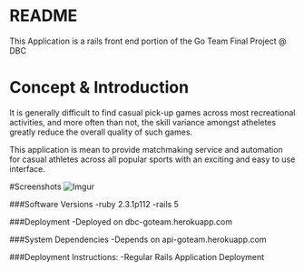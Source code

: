 # README

This Application is a rails front end portion of the Go Team Final Project @ DBC

# Concept & Introduction

It is generally difficult to find casual pick-up games across most recreational activities, and more often than not, the skill variance amongst atheletes greatly reduce the overall quality of such games.

This application is mean to provide matchmaking service and automation for casual athletes across all popular sports with an exciting and easy to use interface.

#Screenshots
![Imgur](http://i.imgur.com/TYQQp05.png)


###Software Versions
-ruby 2.3.1p112
-rails 5

###Deployment
-Deployed on dbc-goteam.herokuapp.com

###System Dependencies
-Depends on api-goteam.herokuapp.com

###Deployment Instructions:
-Regular Rails Application Deployment
